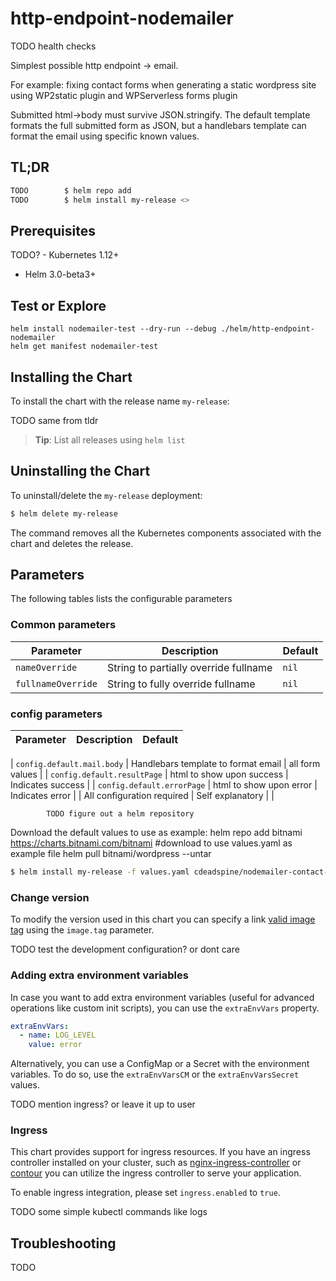# http-endpoint-nodemailer

TODO health checks

Simplest possible http endpoint -> email. 

For example: fixing contact forms when generating a static wordpress site using WP2static plugin and WPServerless forms plugin

Submitted html->body must survive JSON.stringify. 
The default template formats the full submitted form as JSON, but a handlebars template can format the email using specific known values.

## TL;DR

```bash
TODO        $ helm repo add 
TODO        $ helm install my-release <>
```

## Prerequisites

TODO?   - Kubernetes 1.12+
- Helm 3.0-beta3+

## Test or Explore
    helm install nodemailer-test --dry-run --debug ./helm/http-endpoint-nodemailer
    helm get manifest nodemailer-test

## Installing the Chart

To install the chart with the release name `my-release`:

TODO same from tldr

> **Tip**: List all releases using `helm list`

## Uninstalling the Chart

To uninstall/delete the `my-release` deployment:

```bash
$ helm delete my-release
```

The command removes all the Kubernetes components associated with the chart and deletes the release.

## Parameters

The following tables lists the configurable parameters


### Common parameters

| Parameter                               | Description                                                | Default                                                 |
|-----------------------------------------|------------------------------------------------------------|---------------------------------------------------------|
| `nameOverride`                          | String to partially override fullname                | `nil`                                                   |
| `fullnameOverride`                      | String to fully override fullname                    | `nil`                                                   |

### config parameters

| Parameter                               | Description                                                                              | Default                                                 |
|-----------------------------------------|------------------------------------------------------------------------------------------|---------------------------------------------------------|

| `config.default.mail.body`              | Handlebars template to format email                                                      | all form values                                                  |
| `config.default.resultPage`             | html to show upon success                                                                | Indicates success                                                 |
| `config.default.errorPage`              | html to show upon error                                                                  | Indicates error                                                   |
| All configuration required              | Self explanatory                                                                         |                                                       |


            TODO figure out a helm repository    

Download the default values to use as example:
    helm repo add bitnami https://charts.bitnami.com/bitnami
    #download to use values.yaml as example file
    helm pull bitnami/wordpress --untar

```bash
$ helm install my-release -f values.yaml cdeadspine/nodemailer-contact-form
```

### Change version

To modify the version used in this chart you can specify a link [valid image tag](https://hub.docker.com/repository/docker/cdeadspine/nodemailer-contact-form/tags) using the `image.tag` parameter.


TODO test the development configuration? or dont care
### Adding extra environment variables

In case you want to add extra environment variables (useful for advanced operations like custom init scripts), you can use the `extraEnvVars` property.

```yaml
extraEnvVars:
  - name: LOG_LEVEL
    value: error
```

Alternatively, you can use a ConfigMap or a Secret with the environment variables. To do so, use the `extraEnvVarsCM` or the `extraEnvVarsSecret` values.

TODO mention ingress? or leave it up to user
### Ingress

This chart provides support for ingress resources. If you have an ingress controller installed on your cluster, such as [nginx-ingress-controller](https://github.com/bitnami/charts/tree/master/bitnami/nginx-ingress-controller) or [contour](https://github.com/bitnami/charts/tree/master/bitnami/contour) you can utilize the ingress controller to serve your application.

To enable ingress integration, please set `ingress.enabled` to `true`.

TODO some simple kubectl commands like logs
## Troubleshooting
TODO